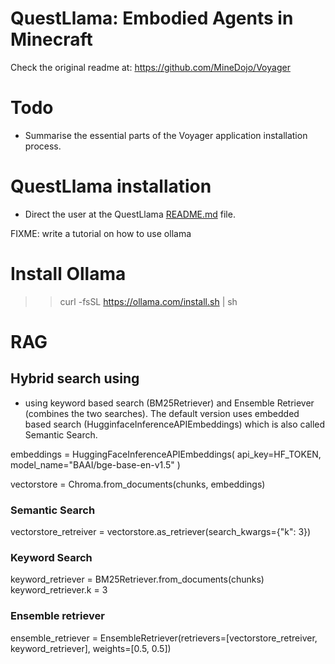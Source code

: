 # QuestLlama: Embodied Agents in Minecraft

Check the original readme at: https://github.com/MineDojo/Voyager

# Todo
- Summarise the essential parts of the Voyager application installation process.

# QuestLlama installation
- Direct the user at the QuestLlama [README.md](questllama/README.md) file.

FIXME: write a tutorial on how to use ollama
# Install Ollama
  >> curl -fsSL https://ollama.com/install.sh | sh


# RAG
## Hybrid search using
- using keyword based search (BM25Retriever) and Ensemble Retriever (combines the two searches). The default version uses embedded based search (HugginfaceInferenceAPIEmbeddings) which is also called Semantic Search.

embeddings = HuggingFaceInferenceAPIEmbeddings(
    api_key=HF_TOKEN, model_name="BAAI/bge-base-en-v1.5"
)

vectorstore = Chroma.from_documents(chunks, embeddings)

### Semantic Search
vectorstore_retreiver = vectorstore.as_retriever(search_kwargs={"k": 3})
 

### Keyword Search
keyword_retriever = BM25Retriever.from_documents(chunks)
keyword_retriever.k =  3


### Ensemble retriever
ensemble_retriever = EnsembleRetriever(retrievers=[vectorstore_retreiver,
                                                   keyword_retriever],
                                       weights=[0.5, 0.5])
                                       